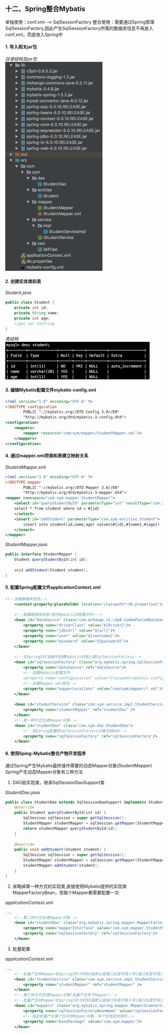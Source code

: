 ## 十二、Spring整合Mybatis
单独使用：conf.xml --> SqlSessionFactory
整合使用：需要通过Spring管理SqlSessionFactory,因此产生SqlSessionFactory所需的数据库信息不再放入conf.xml，而是放入Spring中

#### 1. 导入相关jar包

*目录结构及jar包*<br>
![0926b96b.png](attachments/0926b96b.png)<br>
#### 2. 创建实体类和表

*Student.java*
```java
public class Student {
    private int id;
    private String name;
    private int age;
    //get set toString
}
```
*表结构*<br>
![3c852e34.png](attachments/3c852e34.png)<br>
#### 3. 编辑Mybatis配置文件mybatis-config.xml

```xml
<?xml version="1.0" encoding="UTF-8" ?>
<!DOCTYPE configuration
        PUBLIC "-//mybatis.org//DTD Config 3.0//EN"
        "http://mybatis.org/dtd/mybatis-3-config.dtd">
<configuration>
    <mappers>
        <mapper resource="com/xym/mapper/StudentMapper.xml"/>
    </mappers>
</configuration>
```
#### 4. 通过mapper.xml将类和表建立映射关系

*StudentMapper.xml*
```xml
<?xml version="1.0" encoding="UTF-8" ?>
<!DOCTYPE mapper
        PUBLIC "-//mybatis.org//DTD Mapper 3.0//EN"
        "http://mybatis.org/dtd/mybatis-3-mapper.dtd">
<mapper namespace="com.xym.mapper.StudentMapper">
    <select id="queryStudentById" parameterType="int" resultType="com.xym.entities.Student">
    select * from student where id = #{id}
    </select>
    <insert id="addStudent" parameterType="com.xym.entities.Student">
        insert into student(id,name,age) values(#{id},#{name},#{age})
    </insert>
</mapper>
```
*StudentMapper.java*
```java
public interface StudentMapper {
    Student queryStudentById(int id);

    void addStudent(Student student);
}
```
#### 5. 配置Spring配置文件applicationContext.xml

```xml
<!--加载数据库信息-->
    <context:property-placeholder location="classpath*:db.properties"/>

    <!--配置数据库信息(替代Mybatis的配置文件)-->
    <bean id="dataSource" class="com.mchange.v2.c3p0.ComboPooledDataSource">
        <property name="driverClass" value="${driver}"/>
        <property name="jdbcUrl" value="${url}"/>
        <property name="user" value="${username}"/>
        <property name="password" value="${password}"/>
    </bean>

    <!--在SpringIOC容器中创建Mybatis的核心类SqlSessionFactory-->
    <bean id="sqlSessionFactory" class="org.mybatis.spring.SqlSessionFactoryBean">
        <property name="dataSource" ref="dataSource"/>
        <!--加载Mybatis配置文件
        <property name="configLocation" value="classpath:mybatis-config.xml"/>-->
        <!--加载Mapper.xml路径-->
        <property name="mapperLocations" value="com/xym/mapper/*.xml"/>
    </bean>

    <bean id="studentService" class="com.xym.service.impl.StudentServiceImpl">
        <property name="studentMapper" ref="studentDao" />
    </bean>
    <!--第一种方式生成Mapper对象-->
    <bean id="studentDao" class="com.xym.dao.StudentDao">
        <!--将Spring配置的sqlSessionFactory对象交给DAO-->
        <property name="sqlSessionFactory" ref="sqlSessionFactory"/>
    </bean>
```
#### 6. 使用Sping-Mybatis整合产物开发程序

通过Spring产生Mybatis最终操作需要的动态Mapper对象(StudentMapper)
Spring产生动态Mapper对象有三种方法
1. DAO层实现类，继承SqlSessionDaoSupport类

*StudentDao.java*
```java
public class StudentDao extends SqlSessionDaoSupport implements StudentMapper {
    @Override
    public Student queryStudentById(int id) {
        SqlSession sqlSession = super.getSqlSession();
        StudentMapper studentMapper = sqlSession.getMapper(StudentMapper.class);
        return studentMapper.queryStudentById(id);
    }

    @Override
    public void addStudent(Student student) {
        SqlSession sqlSession = super.getSqlSession();
        StudentMapper studentMapper = sqlSession.getMapper(StudentMapper.class);
        studentMapper.addStudent(student);
    }
}
```
2. 省略掉第一种方式的实现类,直接使用Mybatis提供的实现类MapperFactoryBean，但每个Mapper都需要配置一次

*applicationContext.xml*
```xml
...
    <!--第二种方式生成Mapper对象-->
    <bean id="studentDao" class="org.mybatis.spring.mapper.MapperFactoryBean">
        <property name="mapperInterface" value="com.xym.mapper.StudentMapper"/>
        <property name="sqlSessionFactory" ref="sqlSessionFactory"/>
    </bean>
```
3. 批量配置

*applicationContext.xml*
```xml
...
    <!--批量产生的Mapper在SpringIOC中的ID值默认是接口名首字母小写(接口名首字母小写=id值)-->
    <bean id="studentService" class="com.xym.service.impl.StudentServiceImpl">
        <property name="studentMapper" ref="studentMapper" />
    </bean>
    <!--第三种方式生成Mapper对象(批量产生多个Mapper)-->
    <!--批量产生的Mapper在SpringIOC中的ID值默认是接口名首字母小写(接口名首字母小写=id值)-->
    <bean id="mappers" class="org.mybatis.spring.mapper.MapperScannerConfigurer">
        <property name="sqlSessionFactoryBeanName" value="sqlSessionFactory"/>
        <!--指定批量产生哪个包中的Mapper对象，多个包用逗号隔开-->
        <property name="basePackage" value="com.xym.mapper"/>
    </bean>
```